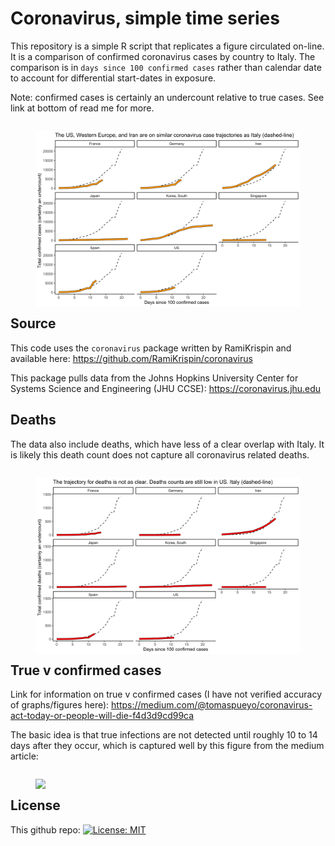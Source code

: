 # Coronavirus, simple time series

This repository is a simple R script that replicates a figure circulated on-line. It is a comparison of confirmed coronavirus cases by country to Italy. The comparison is in `days since 100 confirmed cases` rather than calendar date to account for differential start-dates in exposure.  

Note: confirmed cases is certainly an undercount relative to true cases. See link at bottom of read me for more. 

<figure style="float:left;">
<img src="https://github.com/hollina/coronoavirus-simple-time-series/blob/master/output/coronavirus_cases_compared_to_italy.png" align="left"  width="800"  /> 
</figure>

## Source

This code uses the `coronavirus` package written by RamiKrispin and available here: https://github.com/RamiKrispin/coronavirus

This package pulls data from the Johns Hopkins University Center for Systems Science and Engineering (JHU CCSE): https://coronavirus.jhu.edu

## Deaths

The data also include deaths, which have less of a clear overlap with Italy. It is likely this death count does not capture all coronavirus related deaths. 

<figure style="float:left;">
<img src="https://github.com/hollina/coronoavirus-simple-time-series/blob/master/output/coronavirus_deaths_compared_to_italy.png" align="left"  width="800"  /> 
</figure>

## True v confirmed cases

Link for information on true v confirmed cases (I have not verified accuracy of graphs/figures here): https://medium.com/@tomaspueyo/coronavirus-act-today-or-people-will-die-f4d3d9cd99ca 


The basic idea is that true infections are not detected until roughly 10 to 14 days after they occur, which is captured well by this figure from the medium article: 

<figure style="float:left;">
<img src="https://miro.medium.com/max/7168/1*r-ddYhoUtP_se6x-NOEinA.png" align="left"  width="800"  /> 
</figure>

## License

This github repo: [![License: MIT](https://img.shields.io/badge/License-MIT-yellow.svg)](https://opensource.org/licenses/MIT)

